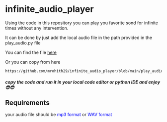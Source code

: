 # infinite_audio_player

Using the code in this repository you can play you favorite sond for infinite times without any intervention.

It can be done by just add the local audio file in the path provided in the play_audio.py file 

You can find the file [here](https://github.com/mrohith29/infinite_audio_player/blob/main/play_audio.py)

Or you can copy from here

    https://github.com/mrohith29/infinite_audio_player/blob/main/play_audio.py

#### ***copy the code and run it in your local code editor or python IDE and enjoy 😎😎***

## Requirements
your audio file should be <span style="color:blue">mp3 format</span> or <span style="color:blue">WAV format</span>